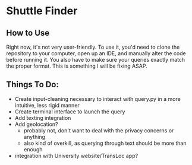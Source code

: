 # Shuttle Finder


## How to Use
Right now, it's not very user-friendly.  To use it, you'd need to clone the repository to your computer, open up an IDE, and manually alter the code before running it.  You also have to make sure your queries exactly match the proper format.  This is something I will be fixing ASAP.


## Things To Do:
- Create input-cleaning necessary to interact with query.py in a more intuitive, less rigid manner
- Create terminal interface to launch the query
- Add texting integration
- Add geolocation? 
    - probably not, don't want to deal with the privacy concerns or anything
    - also kind of overkill, as querying through text should be more than enough
- integration with University website/TransLoc app?
 
